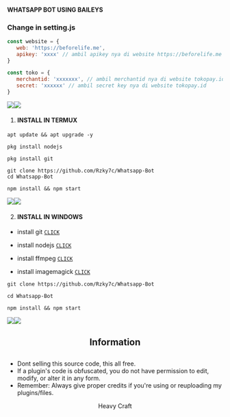 
#### WHATSAPP BOT USING BAILEYS

### Change in setting.js
 ```javascript
const website = {
    web: 'https://beforelife.me',
    apikey: 'xxxx' // ambil apikey nya di website https://beforelife.me
}

const toko = {
    merchantid: 'xxxxxxx', // ambil merchantid nya di website tokopay.id
    secret: 'xxxxxx' // ambil secret key nya di website tokopay.id
}
```

<a><img src='https://i.imgur.com/LyHic3i.gif'/></a><a><img src='https://i.imgur.com/LyHic3i.gif'/></a>

1. #### INSTALL IN TERMUX
 
```
apt update && apt upgrade -y
```
```
pkg install nodejs
```
```
pkg install git
```
```
git clone https://github.com/Rzky7c/Whatsapp-Bot
cd Whatsapp-Bot
```
```
npm install && npm start
```
<a><img src='https://i.imgur.com/LyHic3i.gif'/></a><a><img src='https://i.imgur.com/LyHic3i.gif'/></a>

2. #### INSTALL IN WINDOWS
 
* install git [`CLICK`](https://git-scm.com/downloads)

* install nodejs [`CLICK`](https://nodejs.org/en/download)

* install ffmpeg [`CLICK`](https://ffmpeg.org/download.html)

* install imagemagick [`CLICK`](https://imagemagick.org/script/download.php)

```
git clone https://github.com/Rzky7c/Whatsapp-Bot
```
```
cd Whatsapp-Bot
```
```
npm install && npm start
```
<a><img src='https://i.imgur.com/LyHic3i.gif'/></a><a><img src='https://i.imgur.com/LyHic3i.gif'/></a>

<h2 align="center">  Information
</h2>
   
## 

- Dont selling this source code, this all free.
- If a plugin's code is obfuscated, you do not have permission to edit, modify, or alter it in any form.
- Remember: Always give proper credits if you're using or reuploading my plugins/files.


  
<p align="center">
Heavy Craft
